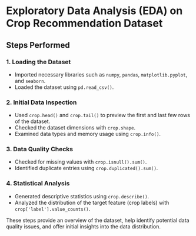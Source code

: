 
# Exploratory Data Analysis (EDA) on Crop Recommendation Dataset

## Steps Performed

### 1. Loading the Dataset
- Imported necessary libraries such as `numpy`, `pandas`, `matplotlib.pyplot`, and `seaborn`.
- Loaded the dataset using `pd.read_csv()`.

### 2. Initial Data Inspection
- Used `crop.head()` and `crop.tail()` to preview the first and last few rows of the dataset.
- Checked the dataset dimensions with `crop.shape`.
- Examined data types and memory usage using `crop.info()`.

### 3. Data Quality Checks
- Checked for missing values with `crop.isnull().sum()`.
- Identified duplicate entries using `crop.duplicated().sum()`.

### 4. Statistical Analysis
- Generated descriptive statistics using `crop.describe()`.
- Analyzed the distribution of the target feature (crop labels) with `crop['label'].value_counts()`.

These steps provide an overview of the dataset, help identify potential data quality issues, and offer initial insights into the data distribution.

